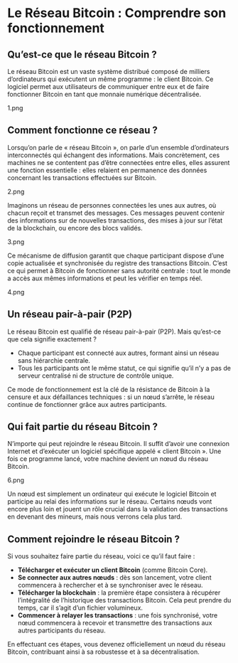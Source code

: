 # Le Réseau Bitcoin : Comprendre son fonctionnement

## Qu’est-ce que le réseau Bitcoin ?

Le réseau Bitcoin est un vaste système distribué composé de milliers d’ordinateurs qui exécutent un même programme : le client Bitcoin. Ce logiciel permet aux utilisateurs de communiquer entre eux et de faire fonctionner Bitcoin en tant que monnaie numérique décentralisée.

1.png

## Comment fonctionne ce réseau ?

Lorsqu’on parle de « réseau Bitcoin », on parle d’un ensemble d’ordinateurs interconnectés qui échangent des informations. Mais concrètement, ces machines ne se contentent pas d’être connectées entre elles, elles assurent une fonction essentielle : elles relaient en permanence des données concernant les transactions effectuées sur Bitcoin.

2.png

Imaginons un réseau de personnes connectées les unes aux autres, où chacun reçoit et transmet des messages. Ces messages peuvent contenir des informations sur de nouvelles transactions, des mises à jour sur l’état de la blockchain, ou encore des blocs validés.

3.png

Ce mécanisme de diffusion garantit que chaque participant dispose d’une copie actualisée et synchronisée du registre des transactions Bitcoin. C’est ce qui permet à Bitcoin de fonctionner sans autorité centrale : tout le monde a accès aux mêmes informations et peut les vérifier en temps réel.

4.png

## Un réseau pair-à-pair (P2P)

Le réseau Bitcoin est qualifié de réseau pair-à-pair (P2P). Mais qu’est-ce que cela signifie exactement ?

- Chaque participant est connecté aux autres, formant ainsi un réseau sans hiérarchie centrale.
- Tous les participants ont le même statut, ce qui signifie qu’il n’y a pas de serveur centralisé ni de structure de contrôle unique.



Ce mode de fonctionnement est la clé de la résistance de Bitcoin à la censure et aux défaillances techniques : si un nœud s’arrête, le réseau continue de fonctionner grâce aux autres participants.

## Qui fait partie du réseau Bitcoin ?

N’importe qui peut rejoindre le réseau Bitcoin. Il suffit d’avoir une connexion Internet et d’exécuter un logiciel spécifique appelé « client Bitcoin ». Une fois ce programme lancé, votre machine devient un nœud du réseau Bitcoin.

6.png

Un nœud est simplement un ordinateur qui exécute le logiciel Bitcoin et participe au relai des informations sur le réseau. Certains nœuds vont encore plus loin et jouent un rôle crucial dans la validation des transactions en devenant des mineurs, mais nous verrons cela plus tard.

## Comment rejoindre le réseau Bitcoin ?

Si vous souhaitez faire partie du réseau, voici ce qu’il faut faire :

- **Télécharger et exécuter un client Bitcoin** (comme Bitcoin Core).
- **Se connecter aux autres nœuds** : dès son lancement, votre client commencera à rechercher et à se synchroniser avec le réseau.
- **Télécharger la blockchain** : la première étape consistera à récupérer l’intégralité de l’historique des transactions Bitcoin. Cela peut prendre du temps, car il s’agit d’un fichier volumineux.
- **Commencer à relayer les transactions** : une fois synchronisé, votre nœud commencera à recevoir et transmettre des transactions aux autres participants du réseau.

En effectuant ces étapes, vous devenez officiellement un nœud du réseau Bitcoin, contribuant ainsi à sa robustesse et à sa décentralisation.